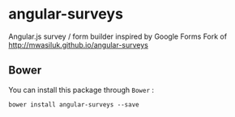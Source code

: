# angular-surveys
Angular.js survey / form builder inspired by Google Forms
Fork of http://mwasiluk.github.io/angular-surveys

## Bower

You can install this package through `Bower` :

    bower install angular-surveys --save
